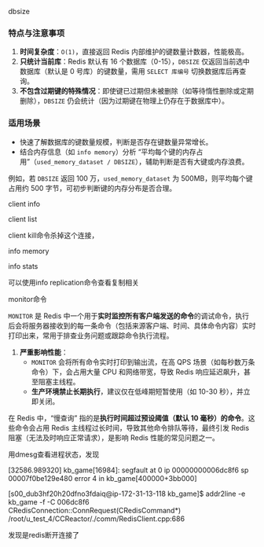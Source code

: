 dbsize

### 特点与注意事项

1. **时间复杂度**：`O(1)`，直接返回 Redis 内部维护的键数量计数器，性能极高。
2. **只统计当前库**：Redis 默认有 16 个数据库（0-15），`DBSIZE` 仅返回当前选中数据库（默认是 0 号库）的键数量，需用 `SELECT 库编号` 切换数据库后再查询。
3. **不包含过期键的特殊情况**：即使键已过期但未被删除（如等待惰性删除或定期删除），`DBSIZE` 仍会统计（因为过期键在物理上仍存在于数据库中）。

### 适用场景

- 快速了解数据库的键数量规模，判断是否存在键数量异常增长。
- 结合内存信息（如 `info memory`）分析 “平均每个键的内存占用”（`used_memory_dataset / DBSIZE`），辅助判断是否有大键或内存浪费。

例如，若 `DBSIZE` 返回 100 万，`used_memory_dataset` 为 500MB，则平均每个键占用约 500 字节，可初步判断键的内存分布是否合理。



client info 

client list

client kill命令杀掉这个连接，

info memory

info stats



可以使用info replication命令查看复制相关



monitor命令

`MONITOR` 是 Redis 中一个用于**实时监控所有客户端发送的命令**的调试命令，执行后会将服务器接收到的每一条命令（包括来源客户端、时间、具体命令内容）实时打印出来，常用于排查业务问题或跟踪命令执行流程。

1. **严重影响性能**：
   - `MONITOR` 会将所有命令实时打印到输出流，在高 QPS 场景（如每秒数万条命令）下，会占用大量 CPU 和网络带宽，导致 Redis 响应延迟飙升，甚至阻塞主线程。
   - **生产环境禁止长期执行**，建议仅在低峰期短暂使用（如 10-30 秒），并立即关闭。

在 Redis 中，“慢查询” 指的是**执行时间超过预设阈值（默认 10 毫秒）的命令**。这些命令会占用 Redis 主线程过长时间，导致其他命令排队等待，最终引发 Redis 阻塞（无法及时响应正常请求），是影响 Redis 性能的常见问题之一。



用dmesg查看进程状态，发现

[32586.989320] kb_game[16984]: segfault at 0 ip 00000000006dc8f6 sp 00007f0be129e480 error 4 in kb_game[400000+3bb000]

[s00_dub3hf20h20dfno3fdaiq@ip-172-31-13-118 kb_game]$ addr2line -e kb_game -f -C 006dc8f6
CRedisConnection::ConnRequest(CRedisCommand*)
/root/u_test_4/CCReactor/./comm/RedisClient.cpp:686

发现是redis断开连接了

